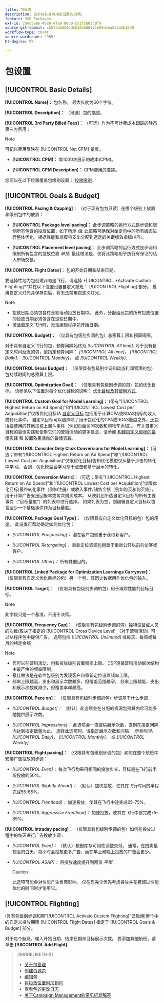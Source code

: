 ```yaml
---
title: 包设置
description: 请参阅有关可用包设置的说明。
feature: DSP Packages
exl-id: 20ec5e8e-4980-4fa0-80c9-531f5b02c0f9
source-git-commit: cb57ada624bdc810a0d6921e89deba832a2b16d9
workflow-type: tm+mt
source-wordcount: '959'
ht-degree: 0%

---
```


# 包设置

## [!UICONTROL Basic Details]

**[!UICONTROL Name]：** 包名称。 最大长度为60个字符。

**[!UICONTROL Description]：** （可选）包的描述。

**[!UICONTROL 3rd Party Billed Fees]：** （可选）作为不可计费成本跟踪的静态第三方费用：

>[!NOTE]
>
>可记帐费用反映在 [!UICONTROL Net CPM] 量度。
>
* **[!UICONTROL CPM]：** 每1000次展示的成本(CPM)。

* **[!UICONTROL CPM Description]：** CPM费用的描述。

您可以在以下位置覆盖包级别设置： [投放级别](/help/dsp/campaign-management/placements/placement-settings.md).

## [!UICONTROL Goals & Budget]

**[!UICONTROL Pacing & Capping]：** （对于现有包为只读）在哪个级别上放置和限制包中的放置：

* **[!UICONTROL Package level pacing]：** 此步调策略的运行方式是步调和限制所有包含的投放位置，如下所示 *组*. 此策略可确保对给定包中的所有版面进行整体优化，根据性能和规模将支出分配到选定的关键绩效指标(KPI)。

* **[!UICONTROL Placement level pacing]：**  此步调策略的运行方式是步调和限制所有包含的投放位置 *单独*. 最佳做法是，仅将此策略用于执行有保证的私人市场交易。

**[!UICONTROL Flight Dates]：** 包的开始日期和结束日期。

要选择性地为包创建非匀速飞行，请选择 *[!UICONTROL *Activate Custom Flighting]**并在以下位置设置自定义航班： [!UICONTROL Flighting] 部分。 启用自定义灯光并保存包后，将无法禁用自定义灯光。

>[!NOTE]
>
>* 投放日期必须包含在营销活动投放日期中。 此外，分配给此包的所有投放位置的投放日期必须包含在这些日期中。
> * 激活自定义飞行时，无法编辑程序包开始日期。

**[!UICONTROL Budget]：** （仅具有包级别步调的包）总预算上限和预算间隔。

对于具有自定义飞行的包，预算间隔始终为 *[!UICONTROL All time]*. 对于没有自定义时间延迟的包，请指定预算间隔： *[!UICONTROL All time]，* *[!UICONTROL Daily]，* *[!UICONTROL Monthly]，* 或 *[!UICONTROL Weekly]*.

**[!UICONTROL Gross Budget]：** （仅限具有包级别步调和动态利润管理的包）包持续时间的总预算上限。

**[!UICONTROL Optimization Goal]：** （仅限具有包级别步调的包）包的优化目标。 请参见以下位置对每个优化目标的说明： [优化目标及其使用方式](/help/dsp/optimization/optimization-goals.md).

**[!UICONTROL Custom Goal for Model Learning]：** (带有&quot;[!UICONTROL Highest Return on Ad Spend]”和“[!UICONTROL Lowest Cost per Acquisition]”仅限优化目标)A [自定义目标](/help/dsp/optimization/custom-goal-about.md) 包括用于计算CPA或ROAS指标的收入或转化事件。 自定义目标可以选择除了用于包优化的CPA或ROAS量度之外，还包括要使用的其他加权上漏斗事件（例如页面访问次数和购物车添加）。 有关自定义目标的最佳实践和使用它们的营销活动的更多信息，请参阅  [构建自定义目标的最佳实践](/help/dsp/optimization/custom-goal-best-practices.md) 和 [设置效果活动的最佳实践](/help/dsp/optimization/campaign-best-practices-performance.md).

**[!UICONTROL Consider Only Click Conversions for Model Learning]：** (可选；带有&quot;[!UICONTROL Highest Return on Ad Spend]”和“[!UICONTROL Lowest Cost per Acquisition]&quot;仅限优化目标)告知优化模型仅从基于点击的转化中学习。 否则，优化模型会学习基于点击和基于展示的转化。

**[!UICONTROL Conversion Metric]：** (可选；带有&quot;[!UICONTROL Highest Return on Ad Spend]”和“[!UICONTROL Lowest Cost per Acquisition]“仅限优化目标)最终转化事件（例如注册）或收入事件/销售金额（例如购买和购买值），用于计算广告支出回报率或每次购买成本。 从映射到所选自定义目标的所有主要事件（“目标量度”）的列表中进行选择。 如果列表为空，则编辑自定义目标以包含至少一个基础事件作为目标量度。

**[!UICONTROL Package Goal Type]：** （仅限具有自定义优化目标的包）包的用途。 此设置可帮助确定如何优化包：

* *[!UICONTROL Prospecting]：* 潜在客户包侧重于获取新客户。

* *[!UICONTROL Retargeting]：* 重新定位资源包侧重于重新公开以前的访客或客户。

* *[!UICONTROL Other]：* 所有其他目的。

**[!UICONTROL Linked Package for Optimization Learnings Carryover]：** （仅限具有自定义优化目标的包）另一个包，其历史数据用作优化包的输入。

**[!UICONTROL Target]：** （仅限具有包级别步调的包）用于跟踪性能的目标目标。

>[!NOTE]
>
>此字段只是一个基准，不用于决策。

**[!UICONTROL Frequency Cap]：** （仅限具有包级别步调的包）独特设备或人员的次数(取决于指定的 [!UICONTROL Cross Device Level] （对于营销活动）可以从程序包中提供广告。 选项包括 *[!UICONTROL Unlimited]* 或每天、每周或每月的特定金额。

>[!NOTE]
>
>* 您可以在营销活动、包和投放级别设置频率上限。 DSP遵循营销活动层次结构中最严格的频率限制。
>* 最佳做法是在软件包级别为发现客户和重新定位设置频率上限。
> * 频率上限越高，支出和展示次数越多，但覆盖范围越窄。 频率上限越低，支出和展示次数就越少，但覆盖率却越高。

**[!UICONTROL Pace on]：** （仅限具有包级别步调的包）步调基于什么步调：

* *[!UICONTROL Budget]：* （默认）此选项会在分配的资源包预算内尽可能多地提供展示次数。

* *[!UICONTROL Impressions]：* 此选项会一直提供展示次数，直到在指定间隔内达到指定数量为止。 选择此选项时，请指定展示次数和间隔： *所有时间，* *[!UICONTROL Daily]，* *[!UICONTROL Monthly]，* 或 *[!UICONTROL Weekly]*.

**[!UICONTROL Flight pacing]：** （仅限具有包级别步调的包）如何在整个航班中安排广告投放的步调：

* *[!UICONTROL Even]：* 每次飞行均采用相同的投放步长，目标是在飞行前半段投放的50%。

* *[!UICONTROL Slightly Ahead]：* （默认）加快投放，使其在飞行时间的半程完成55-65%。

* *[!UICONTROL Frontload]：* 加速投放，使其在飞行中途完成65-75%。

* *[!UICONTROL Aggressive Frontload]：* 加速投放，使其在飞行中途完成75-85%。

**[!UICONTROL Intraday pacing]：** （仅限具有包级别步调的包）如何在投放过程中的每天进行广告投放步调：

* *[!UICONTROL Even]：* （默认）根据库存可用性调整交付。 通常，在拍卖量较高的白天，每小时会投放更多广告，而在早上和晚上投放的广告会更少。

* *[!UICONTROL ASAP]：* 将投放速度提升到两倍 *平衡*.

  >[!CAUTION]
  >
  >此选项可能会对性能产生负面影响。 仅在您完全优先考虑投放并花费超过性能优化的时间时才使用它。

## [!UICONTROL Flighting]

(具有包级别步调和带&quot;[!UICONTROL Activate Custom Flighting]”已启用)整个中的自定义投放期限 [!UICONTROL Flight Dates] 指定于 [!UICONTROL Goals & Budget] 部分。

对于每个航班，输入开始日期、结束日期和目标展示次数。 要添加其他航班，请单击 **[!UICONTROL Add Flight]**.

>[!MORELIKETHIS]
>
>* [关于包管理](package-about.md)
>* [创建资源包](package-create.md)
>* [编辑包](package-edit.md)
>* [将投放位置附加到包](package-attach-placement.md)
>* [查看包的更改日志](package-change-log.md)
>* [关于Campaign Management的常见问题解答](/help/dsp/campaign-management/faq-campaign-management.md)
